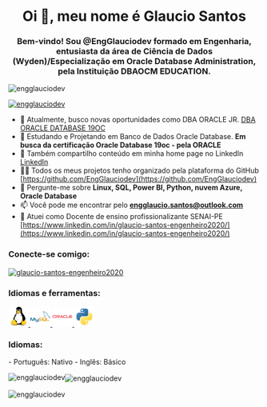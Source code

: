<h1 align="center">Oi 👋, meu nome é Glaucio Santos</h1>
<h3 align="center">
  Bem-vindo! Sou @EngGlauciodev formado em Engenharia, entusiasta da área de Ciência de Dados (Wyden)/Especialização em  Oracle Database Administration, pela Instituição DBAOCM EDUCATION. 
</h3>

<p align="left">
  <img src="https://komarev.com/ghpvc/?username=engglauciodev&label=Profile%20views&color=0e75b6&style=flat" alt="engglauciodev" />
</p>

<p align="left">
  <a href="https://github.com/ryo-ma/github-profile-trophy">
    <img src="https://github-profile-trophy.vercel.app/?username=engglauciodev" alt="engglauciodev" />
  </a>
</p>

- 🔭 Atualmente, busco novas oportunidades como DBA ORACLE JR. [DBA ORACLE DATABASE 19OC](https://www.hotmart.com/pt-BR/club/dbaocm)
- 🌱 Estudando e Projetando em Banco de Dados Oracle Database. **Em busca da certificação Oracle Database 19oc - pela ORACLE**
- 👯 Também compartilho conteúdo em minha home page no LinkedIn [LinkedIn](https://www.linkedin.com/in/glaucio-santos-engenheiro2020/)
- 👨‍💻 Todos os meus projetos tenho organizado pela plataforma do GitHub [https://github.com/EngGlauciodev](https://github.com/EngGlauciodev)
- 💬 Pergunte-me sobre **Linux, SQL, Power BI, Python, nuvem Azure, Oracle Database**
- 📫 Você pode me encontrar pelo **engglaucio.santos@outlook.com**
- 📄 Atuei como Docente de ensino profissionalizante SENAI-PE [https://www.linkedin.com/in/glaucio-santos-engenheiro2020/](https://www.linkedin.com/in/glaucio-santos-engenheiro2020/)

<h3 align="left">Conecte-se comigo:</h3>
<p align="left">
  <a href="https://linkedin.com/in/glaucio-santos-engenheiro2020" target="blank">
    <img align="center" src="https://raw.githubusercontent.com/rahuldkjain/github-profile-readme-generator/master/src/images/icons/Social/linked-in-alt.svg" alt="glaucio-santos-engenheiro2020" height="30" width="40" />
  </a>
</p>

<h3 align="left">Idiomas e ferramentas:</h3>
<p align="left">
  <a href="https://www.linux.org/" target="_blank" rel="noreferrer">
    <img src="https://raw.githubusercontent.com/devicons/devicon/master/icons/linux/linux-original.svg" alt="linux" width="40" height="40"/>
  </a>
  <a href="https://www.mysql.com/" target="_blank" rel="noreferrer">
    <img src="https://raw.githubusercontent.com/devicons/devicon/master/icons/mysql/mysql-original-wordmark.svg" alt="mysql" width="40" height="40"/>
  </a>
  <a href="https://www.oracle.com/" target="_blank" rel="noreferrer">
    <img src="https://raw.githubusercontent.com/devicons/devicon/master/icons/oracle/oracle-original.svg" alt="oracle" width="40" height="40"/>
  </a>
  <a href="https://www.python.org" target="_blank" rel="noreferrer">
    <img src="https://raw.githubusercontent.com/devicons/devicon/master/icons/python/python-original.svg" alt="python" width="40" height="40"/>
  </a>
</p>

<h3 align="left">Idiomas:</h3>
<p align="left">
  - Português: Nativo
  - Inglês: Básico
</p>

<p>
  <img align="left" src="https://github-readme-stats.vercel.app/api/top-langs?username=engglauciodev&show_icons=true&locale=en&layout=compact" alt="engglauciodev" />
</p>

<p>
  <img align="center" src="https://github-readme-stats.vercel.app/api?username=engglauciodev&show_icons=true&locale=en" alt="engglauciodev" />
</p>

<p>
  <img align="center" src="https://github-readme-streak-stats.herokuapp.com/?user=engglauciodev" alt="engglauciodev" />
</p>







<!---
- 👋 Hi, I’m @EngGlauciodev
- 👀 I’m interested in Development for Data Analytics ...
- 🌱 I’m currently learning Development and Analysis of systems...
- 💞️ I’m looking to collaborate on Alls Dev in Front-end and Back-end ...
- 📫 How to reach me, you can call me in inbox ...


EngGlauciodev/EngGlauciodev is a ✨ special ✨ repository because its `README.md` (this file) appears on your GitHub profile.
You can click the Preview link to take a look at your changes.
--->
